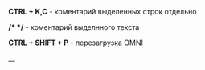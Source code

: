 __CTRL + K,C__ - коментарий выделенных строк отдельно 

__/* */__  - коментарий выделнного текста 

__CTRL + SHIFT + P__ - перезагрузка OMNI

__